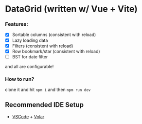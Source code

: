 # DataGrid (written w/ Vue + Vite)

### Features:
- [x] Sortable columns (consistent with reload)
- [x] Lazy loading data
- [x] Filters (consistent with reload)
- [x] Row bookmark/star (consistent with reload)
- [ ] BST for date filter

and all are configurable!

### How to run?
clone it and hit `npm i` and then `npm run dev`

## Recommended IDE Setup

- [VSCode](https://code.visualstudio.com/) + [Volar](https://marketplace.visualstudio.com/items?itemName=johnsoncodehk.volar)

